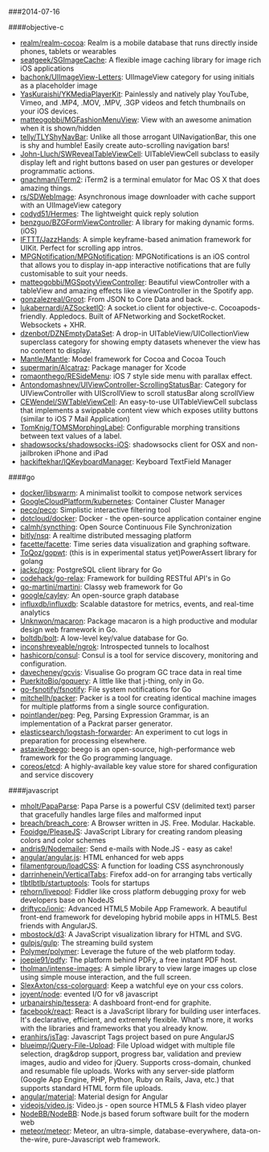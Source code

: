 ###2014-07-16

####objective-c
* [realm/realm-cocoa](https://github.com/realm/realm-cocoa): Realm is a mobile database that runs directly inside phones, tablets or wearables
* [seatgeek/SGImageCache](https://github.com/seatgeek/SGImageCache): A flexible image caching library for image rich iOS applications
* [bachonk/UIImageView-Letters](https://github.com/bachonk/UIImageView-Letters): UIImageView category for using initials as a placeholder image
* [YasKuraishi/YKMediaPlayerKit](https://github.com/YasKuraishi/YKMediaPlayerKit): Painlessly and natively play YouTube, Vimeo, and .MP4, .MOV, .MPV, .3GP videos and fetch thumbnails on your iOS devices.
* [matteogobbi/MGFashionMenuView](https://github.com/matteogobbi/MGFashionMenuView): View with an awesome animation when it is shown/hidden
* [telly/TLYShyNavBar](https://github.com/telly/TLYShyNavBar): Unlike all those arrogant UINavigationBar, this one is shy and humble! Easily create auto-scrolling navigation bars!
* [John-Lluch/SWRevealTableViewCell](https://github.com/John-Lluch/SWRevealTableViewCell): UITableViewCell subclass to easily display left and right buttons based on user pan gestures or developer programmatic actions.
* [gnachman/iTerm2](https://github.com/gnachman/iTerm2): iTerm2 is a terminal emulator for Mac OS X that does amazing things.
* [rs/SDWebImage](https://github.com/rs/SDWebImage): Asynchronous image downloader with cache support with an UIImageView category
* [codyd51/Hermes](https://github.com/codyd51/Hermes): The lightweight quick reply solution
* [benzguo/BZGFormViewController](https://github.com/benzguo/BZGFormViewController): A library for making dynamic forms. (iOS)
* [IFTTT/JazzHands](https://github.com/IFTTT/JazzHands): A simple keyframe-based animation framework for UIKit. Perfect for scrolling app intros.
* [MPGNotification/MPGNotification](https://github.com/MPGNotification/MPGNotification): MPGNotifications is an iOS control that allows you to display in-app interactive notifications that are fully customisable to suit your needs.
* [matteogobbi/MGSpotyViewController](https://github.com/matteogobbi/MGSpotyViewController): Beautiful viewController with a tableView and amazing effects like a viewController in the Spotify app.
* [gonzalezreal/Groot](https://github.com/gonzalezreal/Groot): From JSON to Core Data and back.
* [lukabernardi/AZSocketIO](https://github.com/lukabernardi/AZSocketIO): A socket.io client for objective-c. Cocoapods-friendly. Appledocs. Built of AFNetworking and SocketRocket. Websockets + XHR.
* [dzenbot/DZNEmptyDataSet](https://github.com/dzenbot/DZNEmptyDataSet): A drop-in UITableView/UICollectionView superclass category for showing empty datasets whenever the view has no content to display.
* [Mantle/Mantle](https://github.com/Mantle/Mantle): Model framework for Cocoa and Cocoa Touch
* [supermarin/Alcatraz](https://github.com/supermarin/Alcatraz): Package manager for Xcode
* [romaonthego/RESideMenu](https://github.com/romaonthego/RESideMenu): iOS 7 style side menu with parallax effect.
* [Antondomashnev/UIViewController-ScrollingStatusBar](https://github.com/Antondomashnev/UIViewController-ScrollingStatusBar): Category for UIViewController with UIScrollView to scroll statusBar along scrollView
* [CEWendel/SWTableViewCell](https://github.com/CEWendel/SWTableViewCell): An easy-to-use UITableViewCell subclass that implements a swippable content view which exposes utility buttons (similar to iOS 7 Mail Application)
* [TomKnig/TOMSMorphingLabel](https://github.com/TomKnig/TOMSMorphingLabel): Configurable morphing transitions between text values of a label.
* [shadowsocks/shadowsocks-iOS](https://github.com/shadowsocks/shadowsocks-iOS): shadowsocks client for OSX and non-jailbroken iPhone and iPad
* [hackiftekhar/IQKeyboardManager](https://github.com/hackiftekhar/IQKeyboardManager): Keyboard TextField Manager

####go
* [docker/libswarm](https://github.com/docker/libswarm): A minimalist toolkit to compose network services
* [GoogleCloudPlatform/kubernetes](https://github.com/GoogleCloudPlatform/kubernetes): Container Cluster Manager
* [peco/peco](https://github.com/peco/peco): Simplistic interactive filtering tool
* [dotcloud/docker](https://github.com/dotcloud/docker): Docker - the open-source application container engine
* [calmh/syncthing](https://github.com/calmh/syncthing): Open Source Continuous File Synchronization
* [bitly/nsq](https://github.com/bitly/nsq): A realtime distributed messaging platform
* [facette/facette](https://github.com/facette/facette): Time series data visualization and graphing software.
* [ToQoz/gopwt](https://github.com/ToQoz/gopwt): (this is in experimental status yet)PowerAssert library for golang
* [jackc/pgx](https://github.com/jackc/pgx): PostgreSQL client library for Go
* [codehack/go-relax](https://github.com/codehack/go-relax): Framework for building RESTful API's in Go
* [go-martini/martini](https://github.com/go-martini/martini): Classy web framework for Go
* [google/cayley](https://github.com/google/cayley): An open-source graph database
* [influxdb/influxdb](https://github.com/influxdb/influxdb): Scalable datastore for metrics, events, and real-time analytics
* [Unknwon/macaron](https://github.com/Unknwon/macaron): Package macaron is a high productive and modular design web framework in Go.
* [boltdb/bolt](https://github.com/boltdb/bolt): A low-level key/value database for Go.
* [inconshreveable/ngrok](https://github.com/inconshreveable/ngrok): Introspected tunnels to localhost
* [hashicorp/consul](https://github.com/hashicorp/consul): Consul is a tool for service discovery, monitoring and configuration.
* [davecheney/gcvis](https://github.com/davecheney/gcvis): Visualise Go program GC trace data in real time
* [PuerkitoBio/goquery](https://github.com/PuerkitoBio/goquery): A little like that j-thing, only in Go.
* [go-fsnotify/fsnotify](https://github.com/go-fsnotify/fsnotify): File system notifications for Go
* [mitchellh/packer](https://github.com/mitchellh/packer): Packer is a tool for creating identical machine images for multiple platforms from a single source configuration.
* [pointlander/peg](https://github.com/pointlander/peg): Peg, Parsing Expression Grammar, is an implementation of a Packrat parser generator.
* [elasticsearch/logstash-forwarder](https://github.com/elasticsearch/logstash-forwarder): An experiment to cut logs in preparation for processing elsewhere.
* [astaxie/beego](https://github.com/astaxie/beego): beego is an open-source, high-performance web framework for the Go programming language.
* [coreos/etcd](https://github.com/coreos/etcd): A highly-available key value store for shared configuration and service discovery

####javascript
* [mholt/PapaParse](https://github.com/mholt/PapaParse): Papa Parse is a powerful CSV (delimited text) parser that gracefully handles large files and malformed input
* [breach/breach_core](https://github.com/breach/breach_core): A Browser written in JS. Free. Modular. Hackable.
* [Fooidge/PleaseJS](https://github.com/Fooidge/PleaseJS): JavaScript Library for creating random pleasing colors and color schemes
* [andris9/Nodemailer](https://github.com/andris9/Nodemailer): Send e-mails with Node.JS - easy as cake!
* [angular/angular.js](https://github.com/angular/angular.js): HTML enhanced for web apps
* [filamentgroup/loadCSS](https://github.com/filamentgroup/loadCSS): A function for loading CSS asynchronously
* [darrinhenein/VerticalTabs](https://github.com/darrinhenein/VerticalTabs): Firefox add-on for arranging tabs vertically
* [tlbtlbtlb/startuptools](https://github.com/tlbtlbtlb/startuptools): Tools for startups
* [rehorn/livepool](https://github.com/rehorn/livepool): Fiddler like cross platform debugging proxy for web developers base on NodeJS
* [driftyco/ionic](https://github.com/driftyco/ionic): Advanced HTML5 Mobile App Framework. A beautiful front-end framework for developing hybrid mobile apps in HTML5. Best friends with AngularJS.
* [mbostock/d3](https://github.com/mbostock/d3): A JavaScript visualization library for HTML and SVG.
* [gulpjs/gulp](https://github.com/gulpjs/gulp): The streaming build system
* [Polymer/polymer](https://github.com/Polymer/polymer): Leverage the future of the web platform today.
* [joepie91/pdfy](https://github.com/joepie91/pdfy): The platform behind PDFy, a free instant PDF host.
* [tholman/intense-images](https://github.com/tholman/intense-images): A simple library to view large images up close using simple mouse interaction, and the full screen.
* [SlexAxton/css-colorguard](https://github.com/SlexAxton/css-colorguard): Keep a watchful eye on your css colors.
* [joyent/node](https://github.com/joyent/node): evented I/O for v8 javascript
* [urbanairship/tessera](https://github.com/urbanairship/tessera): A dashboard front-end for graphite.  
* [facebook/react](https://github.com/facebook/react): React is a JavaScript library for building user interfaces. It's declarative, efficient, and extremely flexible. What's more, it works with the libraries and frameworks that you already know.
* [eranhirs/jsTag](https://github.com/eranhirs/jsTag): Javascript Tags project based on pure AngularJS
* [blueimp/jQuery-File-Upload](https://github.com/blueimp/jQuery-File-Upload): File Upload widget with multiple file selection, drag&amp;drop support, progress bar, validation and preview images, audio and video for jQuery. Supports cross-domain, chunked and resumable file uploads. Works with any server-side platform (Google App Engine, PHP, Python, Ruby on Rails, Java, etc.) that supports standard HTML form file uploads.
* [angular/material](https://github.com/angular/material): Material design for Angular
* [videojs/video.js](https://github.com/videojs/video.js): Video.js - open source HTML5 & Flash video player
* [NodeBB/NodeBB](https://github.com/NodeBB/NodeBB): Node.js based forum software built for the modern web
* [meteor/meteor](https://github.com/meteor/meteor): Meteor, an ultra-simple, database-everywhere, data-on-the-wire, pure-Javascript web framework.
